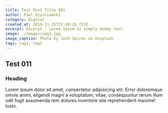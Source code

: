 ```yaml
---
title: Test Post Title 001
author: Paul Ozyzniewski
category: Digital
created_at: 2019-11-25T22:49:26.723Z
excerpt: Excerpt - Lorem Ipsum is simply dummy text.
image: ./images/img1.jpg
image_caption: Photo by Josh Spires on Unsplash
tags: tag1, tag2
---
```


## Test 011

### Heading

Lorem ipsum dolor sit amet, consectetur adipisicing elit. Error doloremque omnis animi,
eligendi magni a voluptatum, vitae, consequuntur rerum illum odit fugit assumenda rem dolores
inventore iste reprehenderit maxime! Iusto.

